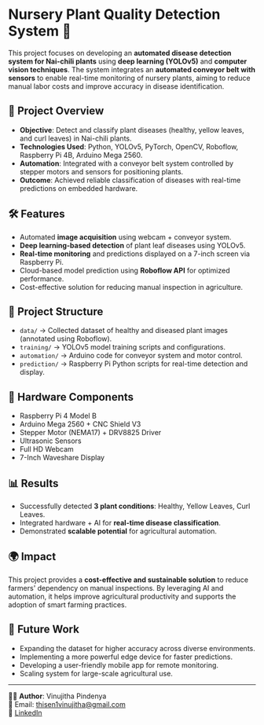 # Nursery Plant Quality Detection System 🌱

This project focuses on developing an **automated disease detection system for Nai-chili plants**
using **deep learning (YOLOv5)** and **computer vision techniques**. The system integrates an 
**automated conveyor belt with sensors** to enable real-time monitoring of nursery plants, aiming to 
reduce manual labor costs and improve accuracy in disease identification.

## 🚀 Project Overview
- **Objective**: Detect and classify plant diseases (healthy, yellow leaves, and curl leaves) in Nai-chili plants.
- **Technologies Used**: Python, YOLOv5, PyTorch, OpenCV, Roboflow, Raspberry Pi 4B, Arduino Mega 2560.
- **Automation**: Integrated with a conveyor belt system controlled by stepper motors and sensors for positioning plants.
- **Outcome**: Achieved reliable classification of diseases with real-time predictions on embedded hardware.

## 🛠 Features
- Automated **image acquisition** using webcam + conveyor system.
- **Deep learning-based detection** of plant leaf diseases using YOLOv5.
- **Real-time monitoring** and predictions displayed on a 7-inch screen via Raspberry Pi.
- Cloud-based model prediction using **Roboflow API** for optimized performance.
- Cost-effective solution for reducing manual inspection in agriculture.

## 📂 Project Structure
- `data/` → Collected dataset of healthy and diseased plant images (annotated using Roboflow).
- `training/` → YOLOv5 model training scripts and configurations.
- `automation/` → Arduino code for conveyor system and motor control.
- `prediction/` → Raspberry Pi Python scripts for real-time detection and display.

## 🔧 Hardware Components
- Raspberry Pi 4 Model B  
- Arduino Mega 2560 + CNC Shield V3  
- Stepper Motor (NEMA17) + DRV8825 Driver  
- Ultrasonic Sensors  
- Full HD Webcam  
- 7-Inch Waveshare Display  

## 📊 Results
- Successfully detected **3 plant conditions**: Healthy, Yellow Leaves, Curl Leaves.
- Integrated hardware + AI for **real-time disease classification**.  
- Demonstrated **scalable potential** for agricultural automation.  

## 🌍 Impact
This project provides a **cost-effective and sustainable solution** to reduce farmers' dependency on 
manual inspections. By leveraging AI and automation, it helps improve agricultural productivity 
and supports the adoption of smart farming practices.

## 📖 Future Work
- Expanding the dataset for higher accuracy across diverse environments.
- Implementing a more powerful edge device for faster predictions.
- Developing a user-friendly mobile app for remote monitoring.
- Scaling system for large-scale agricultural use.  

---
👨‍💻 **Author**: Vinujitha Pindenya  
📧 Email: thisen1vinujitha@gmail.com  
🔗 [LinkedIn](https://www.linkedin.com/in/vinujitha/)  
